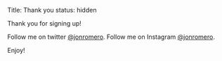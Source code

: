Title: Thank you
status: hidden

Thank you for signing up!
           
Follow me on twitter [@jonromero](http://twitter.com/jonromero).
Follow me on Instagram [@jonromero](http://twitter.com/jonvictory).

Enjoy!


